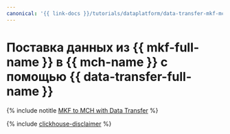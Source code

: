 ```yaml
---
canonical: '{{ link-docs }}/tutorials/dataplatform/data-transfer-mkf-mch'
---
```


# Поставка данных из {{ mkf-full-name }} в {{ mch-name }} с помощью {{ data-transfer-full-name }}


{% include notitle [MKF to MCH with Data Transfer](../../_tutorials/dataplatform/mkf-mch-migration.md) %}

{% include [clickhouse-disclaimer](../../_includes/clickhouse-disclaimer.md) %}
